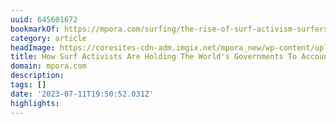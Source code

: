 ```yaml
---
uuid: 645601672
bookmarkOf: https://mpora.com/surfing/the-rise-of-surf-activism-surfers-against-sewage/
category: article
headImage: https://coresites-cdn-adm.imgix.net/mpora_new/wp-content/uploads/2022/06/surf-activism-2.jpg?fit=crop
title: How Surf Activists Are Holding The World's Governments To Account
domain: mpora.com
description: 
tags: []
date: '2023-07-11T19:50:52.031Z'
highlights: 
---
```




